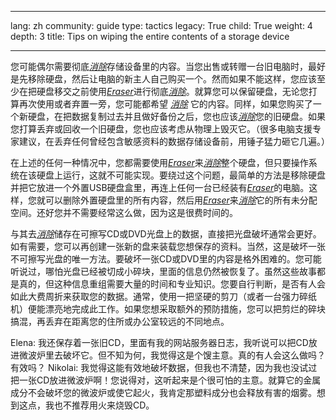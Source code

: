 

---

lang: zh
community: guide
type: tactics
legacy: True
child: True
weight: 4
depth: 3
title: Tips on wiping the entire contents of a storage device

---

您可能偶尔需要彻底[*消除*](/zh/glossary#Wiping)存储设备里的内容。当您出售或转赠一台旧电脑时，最好是先移除硬盘，然后让电脑的新主人自己购买一个。然而如果不能这样，您应该至少在把硬盘移交之前使用[*Eraser*](/zh/glossary#Eraser)进行彻底[*消除*](/zh/glossary#Wiping)。就算您可以保留硬盘，无论您打算再次使用或者弃置一旁，您可能都希望 [*消除*](/zh/glossary#Wiping) 它的内容。同样，如果您购买了一个新硬盘，在把数据复制过去并且做好备份之后，您也应该[*消除*](/zh/glossary#Wiping)您的旧硬盘。如果您打算丢弃或回收一个旧硬盘，您也应该考虑从物理上毁灭它。（很多电脑支援专家建议，在丢弃任何曾经包含敏感资料的数据存储设备前，用锤子猛力砸它几遍。）

在上述的任何一种情况中，您都需要使用[*Eraser*](/zh/glossary#Eraser)来[*消除*](/zh/glossary#Wiping)整个硬盘，但只要操作系统在该硬盘上运行，这就不可能实现。要绕过这个问题，最简单的方法是移除硬盘并把它放进一个外置USB硬盘盒里，再连上任何一台已经装有[*Eraser*](/zh/glossary#Eraser)的电脑。这样，您就可以删除外置硬盘里的所有内容，然后用[*Eraser*](/zh/glossary#Eraser)来[*消除*](/zh/glossary#Wiping)它的所有未分配空间。还好您并不需要经常这么做，因为这是很费时间的。

与其去[*消除*](/zh/glossary#Wiping)储存在可擦写CD或DVD光盘上的数据，直接把光盘破坏通常会更好。如有需要，您可以再创建一张新的盘来装载您想保存的资料。当然，这是破坏一张不可擦写光盘的唯一方法。要破坏一张CD或DVD里的内容是格外困难的。您可能听说过，哪怕光盘已经被切成小碎块，里面的信息仍然被恢复了。虽然这些故事都是真的，但这种信息重组需要大量的时间和专业知识。您要自行判断，是否有人会如此大费周折来获取您的数据。通常，使用一把坚硬的剪刀（或者一台强力碎纸机）便能漂亮地完成此工作。如果您想采取额外的预防措施，您可以把剪烂的碎块搞混，再丢弃在距离您的住所或办公室较远的不同地点。

<div class="background" markdown="1">
Elena: 我还保存着一张旧CD，里面有我的网站服务器日志，我听说可以把CD放进微波炉里去破坏它。但不知为何，我觉得这是个馊主意。真的有人会这么做吗？有效吗？
Nikolai: 我觉得这能有效地破坏数据，但我也不清楚，因为我也没试过把一张CD放进微波炉啊！您说得对，这听起来是个很可怕的主意。就算它的金属成分不会破坏您的微波炉或使它起火，我肯定那塑料成分也会释放有害的烟雾。想到这点，我也不推荐用火来烧毁CD。

</div>


